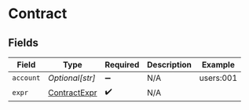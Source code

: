 # Contract


## Fields

| Field                                               | Type                                                | Required                                            | Description                                         | Example                                             |
| --------------------------------------------------- | --------------------------------------------------- | --------------------------------------------------- | --------------------------------------------------- | --------------------------------------------------- |
| `account`                                           | *Optional[str]*                                     | :heavy_minus_sign:                                  | N/A                                                 | users:001                                           |
| `expr`                                              | [ContractExpr](../../models/shared/contractexpr.md) | :heavy_check_mark:                                  | N/A                                                 |                                                     |